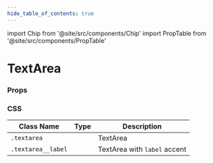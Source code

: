 ```yaml
---
hide_table_of_contents: true
---
```


import Chip from '@site/src/components/Chip'
import PropTable from '@site/src/components/PropTable'

# TextArea

### Props

<PropTable displayName="TextArea"/>

### CSS

| Class Name         | Type                   | Description                  |
| ------------------ | ---------------------- | ---------------------------- |
| `.textarea`        | <Chip />               | TextArea                     |
| `.textarea__label` | <Chip type="variant"/> | TextArea with `label` accent |
